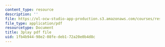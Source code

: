 ```yaml
---
content_type: resource
description: ''
file: https://ol-ocw-studio-app-production.s3.amazonaws.com/courses/res-9-003-brains-minds-and-machines-summer-course-summer-2015/1fb4b94498e208fedeb172a20e0b4d8c_eKKXJyabCAQ.pdf
file_type: application/pdf
resourcetype: Document
title: 3play pdf file
uid: 1fb4b944-98e2-08fe-deb1-72a20e0b4d8c
---
```

